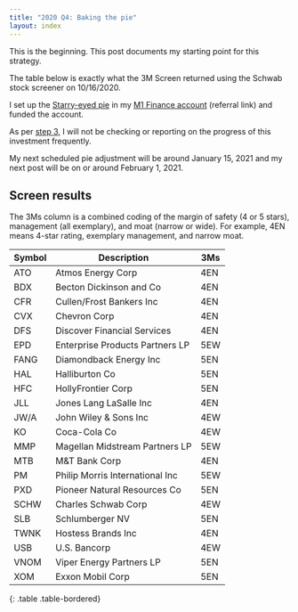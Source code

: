 ```yaml
---
title: "2020 Q4: Baking the pie"
layout: index
---
```


This is the beginning. This post documents my starting point for this strategy.

The table below is exactly what the 3M Screen returned using the Schwab stock screener on 10/16/2020.

I set up the [Starry-eyed pie](https://m1.finance/uHXwlSY9Rtrq) in my [M1 Finance account](https://m1.finance/m19w_pCEnCTe) (referral link) and funded the account.

As per [step 3]({{site.baseurl}}/steps.html#3-enjoy-life), I will not be checking or reporting on the progress of this investment frequently.

My next scheduled pie adjustment will be around January 15, 2021 and my next post will be on or around February 1, 2021.

## Screen results
The 3Ms column is a combined coding of the margin of safety (4 or 5 stars), management (all exemplary), and moat (narrow or wide). For example, 4EN means 4-star rating, exemplary management, and narrow moat.

| Symbol | Description                     | 3Ms |
|--------|---------------------------------|-----|
| ATO    | Atmos Energy Corp               | 4EN |
| BDX    | Becton Dickinson and Co         | 4EN |
| CFR    | Cullen/Frost Bankers Inc        | 4EN |
| CVX    | Chevron Corp                    | 4EN |
| DFS    | Discover Financial Services     | 4EN |
| EPD    | Enterprise Products Partners LP | 5EW |
| FANG   | Diamondback Energy Inc          | 5EN |
| HAL    | Halliburton Co                  | 5EN |
| HFC    | HollyFrontier Corp              | 5EN |
| JLL    | Jones Lang LaSalle Inc          | 4EN |
| JW/A   | John Wiley & Sons Inc           | 4EW |
| KO     | Coca-Cola Co                    | 4EW |
| MMP    | Magellan Midstream Partners LP  | 5EW |
| MTB    | M&T Bank Corp                   | 4EN |
| PM     | Philip Morris International Inc | 5EW |
| PXD    | Pioneer Natural Resources Co    | 5EN |
| SCHW   | Charles Schwab Corp             | 4EW |
| SLB    | Schlumberger NV                 | 5EN |
| TWNK   | Hostess Brands Inc              | 4EN |
| USB    | U.S. Bancorp                    | 4EW |
| VNOM   | Viper Energy Partners LP        | 5EN |
| XOM    | Exxon Mobil Corp                | 5EN |
{: .table .table-bordered}